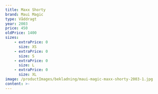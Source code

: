 ```yaml
---
title: Maxx Shorty
brand: Maui Magic
type: Våddragt
year: 2003
price: 450
oldPrice: 1400
sizes:
    - extraPrice: 0
      size: XS
    - extraPrice: 0
      size: S
    - extraPrice: 0
      size: L
    - extraPrice: 0
      size: XL
image: /productImages/bekladning/maui-magic-maxx-shorty-2003-1.jpg
content: >-
---
```

